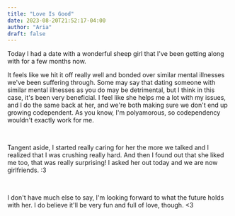```yaml
---
title: "Love Is Good"
date: 2023-08-20T21:52:17-04:00
author: "Aria"
draft: false
---
```


<!--more-->

Today I had a date with a wonderful sheep girl that I've been getting along with for a few months now.
<br>

It feels like we hit it off really well and bonded over similar mental illnesses we've been suffering through. 
Some may say that dating someone with similar mental illnesses as you do may be detrimental, but I think in this case, it's been very beneficial.
I feel like she helps me a lot with my issues, and I do the same back at her, and we're both making sure we don't end up growing codependent.
As you know, I'm polyamorous, so codependency wouldn't exactly work for me.

<br>

Tangent aside, I started really caring for her the more we talked and I realized that I was crushing really hard. And then I found out that she liked me too, that was really surprising!
I asked her out today and we are now girlfriends. :3

<br>

I don't have much else to say, I'm looking forward to what the future holds with her. I do believe it'll be very fun and full of love, though. <3
